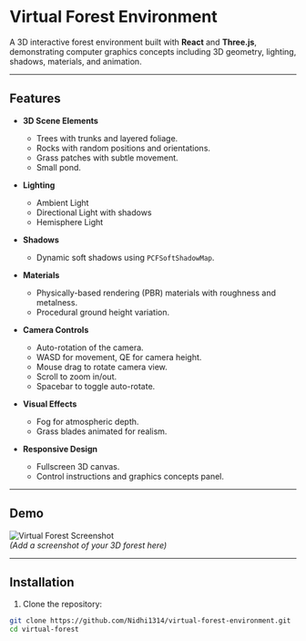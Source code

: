 # Virtual Forest Environment

A 3D interactive forest environment built with **React** and **Three.js**, demonstrating computer graphics concepts including 3D geometry, lighting, shadows, materials, and animation.

---

## Features

- **3D Scene Elements**
  - Trees with trunks and layered foliage.
  - Rocks with random positions and orientations.
  - Grass patches with subtle movement.
  - Small pond.

- **Lighting**
  - Ambient Light
  - Directional Light with shadows
  - Hemisphere Light

- **Shadows**
  - Dynamic soft shadows using `PCFSoftShadowMap`.

- **Materials**
  - Physically-based rendering (PBR) materials with roughness and metalness.
  - Procedural ground height variation.

- **Camera Controls**
  - Auto-rotation of the camera.
  - WASD for movement, QE for camera height.
  - Mouse drag to rotate camera view.
  - Scroll to zoom in/out.
  - Spacebar to toggle auto-rotate.

- **Visual Effects**
  - Fog for atmospheric depth.
  - Grass blades animated for realism.

- **Responsive Design**
  - Fullscreen 3D canvas.
  - Control instructions and graphics concepts panel.

---

## Demo

![Virtual Forest Screenshot](screenshot.png)  
*(Add a screenshot of your 3D forest here)*

---

## Installation

1. Clone the repository:

```bash
git clone https://github.com/Nidhi1314/virtual-forest-environment.git
cd virtual-forest
